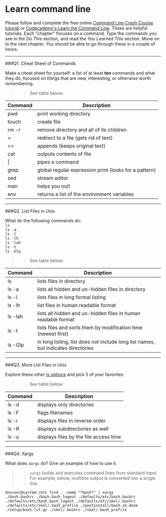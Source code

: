 # Learn command line

Please follow and complete the free online [Command Line Crash Course
tutorial](https://web.archive.org/web/20160708171659/http://cli.learncodethehardway.org/book/) or [Codecademy's Learn the Command Line](https://www.codecademy.com/learn/learn-the-command-line). These are helpful tutorials. Each "chapter" focuses on a command. Type the commands you see in the _Do This_ section, and read the _You Learned This_ section. Move on to the next chapter. You should be able to go through these in a couple of hours.

---

###Q1.  Cheat Sheet of Commands  

Make a cheat sheet for yourself: a list of at least **ten** commands and what they do, focused on things that are new, interesting, or otherwise worth remembering.

> > See table below:

| Command | Description |
| --------| ------------- |
pwd | print working directory
touch | create file
rm -r | remove directory and all of its children
> | redirect to a file (gets rid of text)
>> | appends (keeps original text)
cat | outputs contents of file 
\| | pipes a command
grep | global regular expression print (looks for a pattern)
sed | stream editor
man | helps you out!
env | returns a list of the environment variables


---

###Q2.  List Files in Unix   

What do the following commands do:  
`ls`  
`ls -a`  
`ls -l`  
`ls -lh`  
`ls -lah`  
`ls -t`  
`ls -Glp`  

> > See table below:

| Command | Description |
| --------| ------------- |
ls | lists files in directory
ls -a | lists all hidden and un-hidden files in directory 
ls -l | lists files in long formal listing
ls -lh | list files in human readable format
ls -lah | lists all hidden and un-hidden files in human readable format
ls -t | lists files and sorts them by modification time (newest first)
ls -Glp | in long listing, list does not include long list names, but indicates directories


---

###Q3.  More List Files in Unix  

Explore these other [ls options](http://www.techonthenet.com/unix/basic/ls.php) and pick 5 of your favorites:

> > See table below:

| Command | Description |
| --------| ------------- |
ls -d | displays only directories
ls -F | flags filenames
ls -r | displays files in reverse order
ls -R | displays subdirectories as well
ls -u | displays files by the file access time

---

###Q4.  Xargs   

What does `xargs` do? Give an example of how to use it.

> > `xargs` builds and executes command lines from standard input. For example, below, multiline output is converted into a single line.

```
devuser@system:/etc find . -name "*bash*" | xargs
./bash.bashrc ./bash.bash_logout ./defaults/etc/bash.bashrc ./defaults/etc/bash.bash_logout ./defaults/etc/skel/.bashrc ./defaults/etc/skel/.bash_profile ./postinstall/bash.sh.done ./setup/bash.lst.gz ./skel/.bashrc ./skel/.bash_profile
```


 

